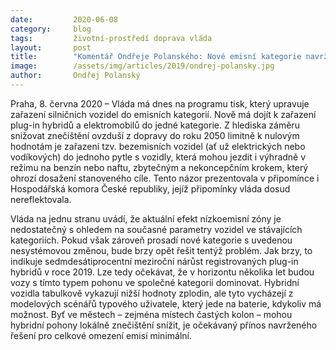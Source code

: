 ```yaml
---
date:         2020-06-08
category:     blog
tags:         životní-prostředí doprava vláda
layout:       post
title:        "Komentář Ondřeje Polanského: Nové emisní kategorie navržené vládou nedávají smysl, hybridní vozy k nižším emisím ve městech nepřispějí"
image:        /assets/img/articles/2019/ondrej-polansky.jpg
author:       Ondřej Polanský
---  
```



Praha, 8. června 2020 – Vláda má dnes na programu tisk, který upravuje zařazení silničních vozidel do emisních kategorií. Nově má dojít k zařazení plug-in hybridů a elektromobilů do jedné kategorie. Z hlediska záměru snižovat znečištění ovzduší z dopravy do roku 2050 limitně k nulovým hodnotám je zařazení tzv. bezemisních vozidel (ať už elektrických nebo vodíkových) do jednoho pytle s vozidly, která mohou jezdit i výhradně v režimu na benzín nebo naftu, zbytečným a nekoncepčním krokem, který ohrozí dosažení stanoveného cíle. Tento názor prezentovala v připomínce i Hospodářská komora České republiky, jejíž připomínky vláda dosud nereflektovala.

Vláda na jednu stranu uvádí, že aktuální efekt nízkoemisní zóny je nedostatečný s ohledem na současné parametry vozidel ve stávajících kategoriích. Pokud však zároveň prosadí nové kategorie s uvedenou nesystémovou změnou, bude brzy opět řešit tentýž problém. Jak brzy, to indikuje sedmdesátiprocentní meziroční nárůst registrovaných plug-in hybridů v roce 2019. Lze tedy očekávat, že v horizontu několika let budou vozy s tímto typem pohonu ve společné kategorii dominovat. Hybridní vozidla tabulkově vykazují nižší hodnoty zplodin, ale tyto vycházejí z modelových scénářů typového uživatele, který jede na baterie, kdykoliv má možnost. Byť ve městech – zejména místech častých kolon – mohou hybridní pohony lokálně znečištění snížit, je očekávaný přínos navrženého řešení pro celkové omezení emisí minimální.
